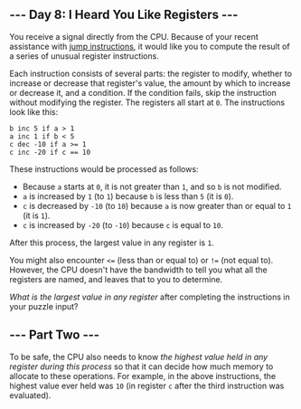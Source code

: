 <article class="day-desc"><h2>--- Day 8: I Heard You Like Registers ---</h2><p>You receive a <span title="There's that sorcery I told you about.">signal</span> directly from the CPU. Because of your recent assistance with <a href="5">jump instructions</a>, it would like you to compute the result of a series of unusual register instructions.</p>
<p>Each instruction consists of several parts: the register to modify, whether to increase or decrease that register's value, the amount by which to increase or decrease it, and a condition. If the condition fails, skip the instruction without modifying the register. The registers all start at <code>0</code>. The instructions look like this:</p>
<pre><code>b inc 5 if a &gt; 1
a inc 1 if b &lt; 5
c dec -10 if a &gt;= 1
c inc -20 if c == 10
</code></pre>
<p>These instructions would be processed as follows:</p>
<ul>
<li>Because <code>a</code> starts at <code>0</code>, it is not greater than <code>1</code>, and so <code>b</code> is not modified.</li>
<li><code>a</code> is increased by <code>1</code> (to <code>1</code>) because <code>b</code> is less than <code>5</code> (it is <code>0</code>).</li>
<li><code>c</code> is decreased by <code>-10</code> (to <code>10</code>) because <code>a</code> is now greater than or equal to <code>1</code> (it is <code>1</code>).</li>
<li><code>c</code> is increased by <code>-20</code> (to <code>-10</code>) because <code>c</code> is equal to <code>10</code>.</li>
</ul>
<p>After this process, the largest value in any register is <code>1</code>.</p>
<p>You might also encounter <code>&lt;=</code> (less than or equal to) or <code>!=</code> (not equal to). However, the CPU doesn't have the bandwidth to tell you what all the registers are named, and leaves that to you to determine.</p>
<p><em>What is the largest value in any register</em> after completing the instructions in your puzzle input?</p>
</article><article class="day-desc"><h2 id="part2">--- Part Two ---</h2><p>To be safe, the CPU also needs to know <em>the highest value held in any register during this process</em> so that it can decide how much memory to allocate to these operations. For example, in the above instructions, the highest value ever held was <code>10</code> (in register <code>c</code> after the third instruction was evaluated).</p>
</article>